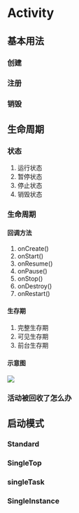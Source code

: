 # Activity

## 基本用法

### 创建

### 注册

### 销毁

## 生命周期

### 状态

1. 运行状态
2. 暂停状态
3. 停止状态
4. 销毁状态

### 生命周期

#### 回调方法

1. onCreate()
2. onStart()
3. onResume()
4. onPause()
5. onStop()
6. onDestroy()
7. onRestart()

#### 生存期

1. 完整生存期
2. 可见生存期
3. 前台生存期

#### 示意图

![](C:\Users\wumin\Desktop\activity_lifecycle.png)

### 活动被回收了怎么办

## 启动模式

### Standard

### SingleTop

### singleTask

### SingleInstance

